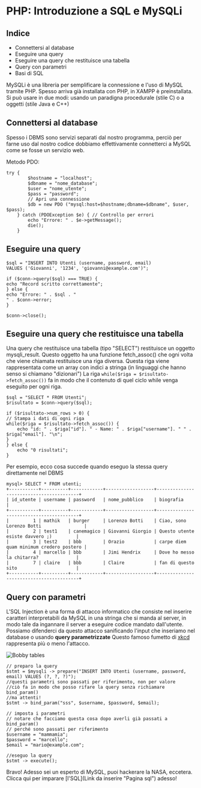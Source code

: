 # PHP: Introduzione a SQL e MySQLi
## **Indice**
- Connettersi al database
- Eseguire una query
- Eseguire una query che restituisce una tabella
- Query con parametri
- Basi di SQL

MySQLi è una libreria per semplificare la connessione e l'uso di MySQL tramite PHP. Spesso arriva già installata con PHP, in XAMPP è preinstallata. Si può usare in due modi: usando un paradigna procedurale (stile C) o a oggetti (stile Java e C++)

## **Connettersi al database**
Spesso i DBMS sono servizi separati dal nostro programma, perciò per farne uso dal nostro codice dobbiamo effettivamente connetterci a MySQL come se fosse un servizio web.

Metodo PDO:
```
try {
        $hostname = "localhost";
        $dbname = "nome_database";
        $user = "nome_utente";
        $pass = "password";
        // Apri una connessione
        $db = new PDO ("mysql:host=$hostname;dbname=$dbname", $user, $pass);
    } catch (PDOException $e) { // Controllo per errori
        echo "Errore: " . $e->getMessage();
        die();
    }
```   
## **Eseguire una query**
```  
$sql = "INSERT INTO Utenti (username, password, email)
VALUES ('Giovanni', '1234', 'giovanni@example.com')";

if ($conn->query($sql) === TRUE) {
echo "Record scritto correttamente";
} else {
echo "Errore: " . $sql . "
" . $conn->error;
}

$conn->close();
```

## **Eseguire una query che restituisce una tabella**

Una query che restituisce una tabella (tipo "SELECT") restituisce un oggetto mysqli_result. Questo oggetto ha una funzione fetch_assoc() che ogni volta che viene chiamata restituisce una riga diversa. Questa riga viene rappresentata come un array con indici a stringa (in linguaggi che hanno senso si chiamano "dizionari") La riga `while($riga = $risultato->fetch_assoc())` fa in modo che il contenuto di quel ciclo while venga eseguito per ogni riga.
```
$sql = "SELECT * FROM Utenti";
$risultato = $conn->query($sql);

if ($risultato->num_rows > 0) {
// Stampa i dati di ogni riga
while($riga = $risultato->fetch_assoc()) {
    echo "id: " . $riga["id"]. " - Name: " . $riga["username"]. " " . $riga["email"]. "\n";
}
} else {
    echo "0 risultati";
}
```
Per esempio, ecco cosa succede quando eseguo la stessa query direttamente nel DBMS
```
mysql> SELECT * FROM utenti;
+-----------+----------+------------+------------------+-----------------------------------------+
| id_utente | username | password   | nome_pubblico    | biografia                               |
+-----------+----------+------------+------------------+-----------------------------------------+
|         1 | mathik   | burger     | Lorenzo Botti    | Ciao, sono Lorenzo Botti                |
|         2 | test1    | canemagico | Giovanni Giorgio | Questo utente esiste davvero ;)         |
|         3 | test2    | bbb        | Orazio           | carpe diem quam minimum credero postero |
|         4 | marcello | bbb        | Jimi Hendrix     | Dove ho messo la chitarra?              |
|         7 | claire   | bbb        | Claire           | fan di questo sito                      |
+-----------+----------+------------+------------------+-----------------------------------------+
```
## **Query con parametri**
L'SQL Injection è una forma di attacco informatico che consiste nel inserire caratteri interpretabili da MySQL in una stringa che si manda al server, in modo tale da ingannare il server a eseguire codice mandato dall'utente. Possiamo difenderci da questo attacco sanificando l'input che inseriamo nel database o usando **query parametrizzate** Questo famoso fumetto di [xkcd](https://xkcd.com/ "Xkcd site") rappresenta più o meno l'attacco.

![Bobby tables](https://imgs.xkcd.com/comics/exploits_of_a_mom.png "Bobby tables")

```
// preparo la query
$stmt = $mysqli -> prepare("INSERT INTO Utenti (username, password, email) VALUES (?, ?, ?)");
//questi parametri sono passati per riferimento, non per valore
//ciò fa in modo che posso rifare la query senza richiamare bind_param()
//ma attenti!
$stmt -> bind_param("sss", $username, $password, $email);

// imposta i parametri
// notare che facciamo questa cosa dopo averli già passati a bind_param()
// perché sono passati per riferimento
$username = "mammamia";
$password = "marcello";
$email = "mario@example.com";

//eseguo la query
$stmt -> execute();
```
Bravo! Adesso sei un esperto di MySQL, puoi hackerare la NASA, eccetera. Clicca qui per imparare [l'SQL](Link da inserire "Pagina sql") adesso!
